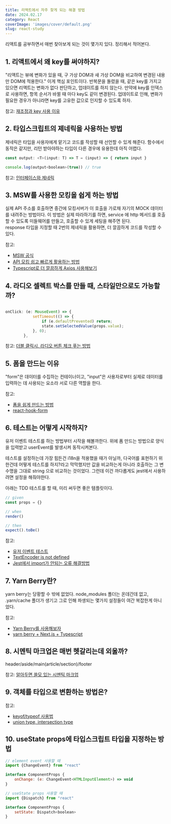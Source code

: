 ```yaml
---
title: 리액트에서 자주 찾게 되는 해결 방법
date: 2024.02.17
category: React
coverImage: 'images/cover/default.png'
slug: react-study
---
```


리액트를 공부하면서 매번 찾아보게 되는 것이 몇가지 있다. 
정리해서 적어본다.

## 1. 리액트에서 왜 key를 써야하지?

"리액트는 뷰에 변화가 있을 때, 구 가상 DOM과 새 가상 DOM을 비교하여 변경된 내용만 DOM에 적용한다." 이게 핵심 포인트이다. 
반복문을 돌렸을 때, 같은 key를 가지고 있으면 리액트는 변화가 없다 판단하고, 업데이트를 하지 않는다. 
만약에 key를 인덱스로 사용하면, 항목 순서가 바뀔 때 마다 key도 같이 변경된다. 
업데이트로 인해, 변화가 필요한 경우가 아니라면 key를 고유한 값으로 인지할 수 있도록 하자. 

참고: [재조정과 key 사용 이유](https://charles098.tistory.com/204)


## 2. 타입스크립트의 제네릭을 사용하는 방법

제네릭은 타입을 사용자에게 맡기고 코드를 작성할 때 선언할 수 있게 해준다. 
함수에서 동작은 같지만, 리턴 받아야하는 타입이 다른 경우에 유용한데 아직 어렵다.

```js
const output: <T>(input: T) => T = (input) => { return input }

console.log(output<boolean>(true)) // true
```

참고: [인터페이스와 제네릭](https://charles098.tistory.com/165)


## 3. MSW를 사용한 모킹을 쉽게 하는 방법

실제 API 주소를 호출하면 중간에 모킹서버가 이 호출을 가로채 자기의 MOCK 데이터를 내려주는 방법이다. 
이 방법은 실제 따라하기를 하면, service 에 http 메서드를 호출할 수 있도록 미들웨어를 만들고, 호출할 수 있게 세팅을 해주면 된다.  
response 타입을 지정할 때 2번의 제네릭을 활용하면, 더 깔끔하게 코드를 작성할 수 있다. 

참고: 
 - [MSW 공식](https://mswjs.io/docs/integrations/browser)
 - [API 모킹 쉽고 빠르게 활용하는 방법](https://ryuhojin.tistory.com/46)
 - [Typescript로 더 깔끔하게 Axios 사용해보기](https://velog.io/@yyeonggg/Typescript%EB%A1%9C-%EB%8D%94-%EA%B9%94%EB%81%94%ED%95%98%EA%B2%8C-Axios-%EC%82%AC%EC%9A%A9%ED%95%B4%EB%B3%B4%EA%B8%B0)


## 4. 라디오 셀렉트 박스를 만들 때, 스타일만으로도 가능할까?

```js

onClick: (e: MouseEvent) => {
			setTimeout(() => {
				if (e.defaultPrevented) return;
				state.setSelectedValue(props.value);
			}, 0);
		},

```

참고: [더블 클릭시, 라디오 버튼 체크 푸는 방법](https://github.com/adobe/react-spectrum/issues/4971)


## 5. 폼을 만드는 이유

"form"은 데이터를 수집하는 컨테이너이고, "input"은 사용자로부터 실제로 데이터를 입력하는 데 사용되는 요소라 서로 다른 역할을 한다. 


참고: 
- [폼을 쉽게 만드는 방법](https://medium.com/@ketchasso72/how-to-handle-forms-in-react-the-easy-way-to-do-it-8a6805c7c1d5)
- [react-hook-form](https://dealicious-inc.github.io/2022/07/25/ss-studio.html)

## 6. 테스트는 어떻게 시작하지?

유저 이벤트 테스트를 하는 방법부터 시작을 해볼까한다. 
위에 폼 만드는 방법으로 양식을 입력받고 userEvent를 발생시켜 동작시켜본다. 

테스트를 설정하는데 가장 힘든건 i18n을 적용했을 때가 아닐까, 다국어를 표현하기 위한건데 어떻게 테스트를 하지?라고 막막했지만 값을 비교하는게 아니라 호출하는 그 변수명을 그대로 string 으로 비교하는 것이었다. 그런데 이건 까다롭게도 jest에서 사용하려면 설정을 해줘야한다. 

아래는 TDD 테스트를 할 때, 미리 써두면 좋은 템플릿이다.
```js
// given
const props = {}

// when
render()

// then 
expect().toBe()
```

참고: 
- [유저 이벤트 테스트](https://www.daleseo.com/testing-library-user-agent)
- [TextEncoder is not defined](https://github.com/jsdom/whatwg-url/issues/209#issuecomment-1015559283)
- [Jest에서 import가 안되는 오류 해결방법](https://velog.io/@yooha9621/nodejest%EC%97%90%EC%84%9C-import%EA%B0%80-%EC%95%88%EB%90%98%EB%8A%94-%EC%98%A4%EB%A5%98-%ED%95%B4%EA%B2%B0-%EB%B0%A9%EB%B2%95)


## 7. Yarn Berry란?

yarn berry는 당황할 수 밖에 없었다. node_modules 폴더는 온데간데 없고, .yarn/cache 폴더가 생기고 그로 인해 파생되는 몇가지 설정들이 여간 복잡한게 아니었다.

참고: 
- [Yarn Berry를 사용해보자](https://velog.io/@seokunee/Yarn-Berry%EB%A5%BC-%EC%82%AC%EC%9A%A9%ED%95%B4%EB%B3%B4%EC%9E%90)
- [yarn berry + Next.js + Typescript](https://kimyanglogging.tistory.com/7)


## 8. 시멘틱 마크업은 매번 헷갈리는데 외울까?

header/aside/main(article/section)/footer

참고: [알아두면 쓸모 있는 시멘틱 마크업](https://brunch.co.kr/@tigrisdesign/7)


## 9. 객체를 타입으로 변환하는 방법은? 

참고: 
- [keyof/typeof 사용법](https://inpa.tistory.com/entry/TS-%F0%9F%93%98-%ED%83%80%EC%9E%85%EC%8A%A4%ED%81%AC%EB%A6%BD%ED%8A%B8-keyof-typeof-%EC%82%AC%EC%9A%A9%EB%B2%95)
- [union type, intersection type](https://fe-developers.kakaoent.com/2022/221124-typescript-tip/)

## 10. useState props에 타입스크립트 타입을 지정하는 방법

```js
// element event 사용할 때
import {ChangeEvent} from "react"

interface ComponentProps {
    onChange: (e: ChangeEvent<HTMLInputElement>) => void
}

// useState props 사용할 때
import {Dispatch} from "react"

interface ComponentProps {
    setState: Dispatch<boolean>
}
```